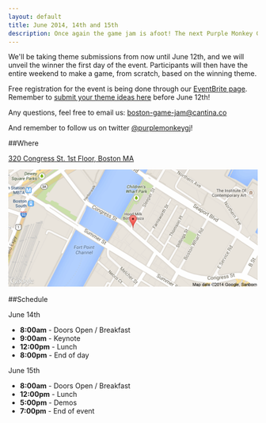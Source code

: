 ```yaml
---
layout: default
title: June 2014, 14th and 15th
description: Once again the game jam is afoot! The next Purple Monkey Game Jam is just around the corner and if [the last game jam](/blog/february-2014-recap) is any indication this one will be unforgettable! Same as before the game jam is open for anyone who has any interest in game development and there are no restrictions on the technology (or lack thereof) used to make a game.
---
```


We'll be taking theme submissions from now until June 12th, and we will unveil the winner the first day of the event. Participants will then have the entire weekend to make a game, from scratch, based on the winning theme.

Free registration for the event is being done through our [EventBrite page](#). Remember to [submit your theme ideas here](/theme-submission/#form) before June 12th!

Any questions, feel free to email us: [boston-game-jam@cantina.co](mailto:boston-game-jam@cantina.co)

And remember to follow us on twitter [@purplemonkeygj](http://twitter.com/@purplemonkeygj)!

##Where

[320 Congress St. 1st Floor, Boston MA](https://www.google.com/maps/place/320+Congress+St/@42.3513087,-71.0496741,17z/data=!3m1!4b1!4m2!3m1!1s0x89e3707ffd0af36b:0xee01fba0b2b0a7f6)

[![](images/staticmap.png)](https://www.google.com/maps/place/320+Congress+St/@42.3513087,-71.0496741,17z/data=!3m1!4b1!4m2!3m1!1s0x89e3707ffd0af36b:0xee01fba0b2b0a7f6)

##Schedule

June 14th

- **8:00am** - Doors Open / Breakfast
- **9:00am** - Keynote
- **12:00pm** - Lunch
- **8:00pm** - End of day

June 15th

- **8:00am** - Doors Open / Breakfast
- **12:00pm** - Lunch
- **5:00pm** - Demos
- **7:00pm** - End of event
